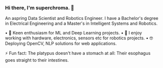 ### Hi there, I'm superchroma. 👋
An aspring Data Scientist and Robotics Engineer. I have a Bachelor's degree in Electrical Engineering and a Master's in Intelligent Systems and Robotics.

• 🧐 Keen enthusiasm for ML and Deep Learning projects.
• 🤖 I enjoy working with hardware, electronics, sensors etc for robotics projects. 
• 🤓 Deploying OpenCV, NLP solutions for web applications.






⚡ Fun fact: The platypus doesn't have a stomach at all: Their esophagus goes straight to their intestines. 
<!--
**superchroma/superchroma** is a ✨ _special_ ✨ repository because its `README.md` (this file) appears on your GitHub profile.

Here are some ideas to get you started:

- 🔭 I’m currently working on ...
- 🌱 I’m currently learning ...
- 👯 I’m looking to collaborate on ...
- 🤔 I’m looking for help with ...
- 💬 Ask me about ...
- 📫 How to reach me: ...
- 😄 Pronouns: ...
- ⚡ Fun fact: ...
-->
